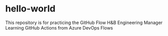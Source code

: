 # hello-world
This repository is for practicing the GitHub Flow
H&B Engineering Manager Learning GitHub Actions from Azure DevOps Flows
